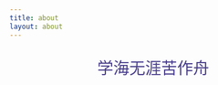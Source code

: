 ```yaml
---
title: about
layout: about
---
```


<p align="center" style="font-size: 28px; color: darkslateblue;">学海无涯苦作舟</p>

